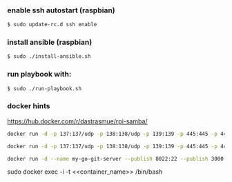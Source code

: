 ### enable ssh autostart (raspbian)
```bash
$ sudo update-rc.d ssh enable
```

### install ansible (raspbian)

```bash
$ sudo ./install-ansible.sh
```

### run playbook with:

```bash
$ sudo ./run-playbook.sh
```

### docker hints

https://hub.docker.com/r/dastrasmue/rpi-samba/

```bash
docker run -d -p 137:137/udp -p 138:138/udp -p 139:139 -p 445:445 -p 445:445/udp --restart='always' --hostname 'pi-samba' -v /opt/smbtest:/share/stick --name samba dastrasmue/rpi-samba:v3 -u "roberthass:swordfish" -s "roberts share:/share/stick:rw:roberthass"

docker run -d -p 137:137/udp -p 138:138/udp -p 139:139 -p 445:445 -p 445:445/udp --restart='always' --hostname 'pi-samba' -v /mnt/store:/share --name samba dastrasmue/rpi-samba:v3 -u "roberthass:swordfish" -s "roberts share:/share:rw:roberthass"

docker run -d --name my-go-git-server --publish 8022:22 --publish 3000:3000 --volume /opt/smbtest/gogs-data/:/data hypriot/rpi-gogs-raspbian
```





sudo docker exec -i -t <<container_name>> /bin/bash
